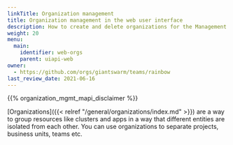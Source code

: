 ```yaml
---
linkTitle: Organization management
title: Organization management in the web user interface
description: How to create and delete organizations for the Management API using the web user interface, and how to control access to the resources of an organization.
weight: 20
menu:
  main:
    identifier: web-orgs
    parent: uiapi-web
owner:
  - https://github.com/orgs/giantswarm/teams/rainbow
last_review_date: 2021-06-16
---
```


{{% organization_mgmt_mapi_disclaimer %}}

[Organizations]({{< relref "/general/organizations/index.md" >}}) are a way to group resources like clusters and apps in a way that different entities are isolated from each other. You can use organizations to separate projects, business units, teams etc.
